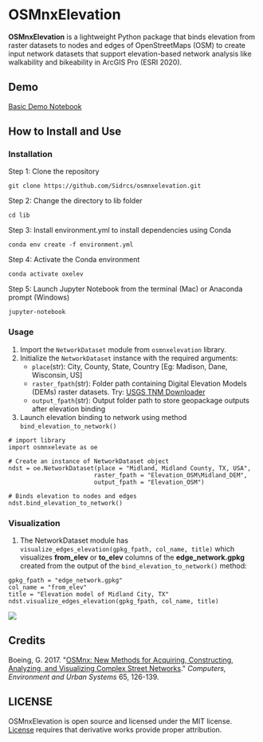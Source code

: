 # OSMnxElevation
**OSMnxElevation** is a lightweight Python package that binds elevation from raster datasets to nodes and edges of OpenStreetMaps (OSM) to create input network datasets that support elevation-based network analysis like walkability and bikeability in ArcGIS Pro (ESRI 2020).

## Demo
[Basic Demo Notebook](https://github.com/Sidrcs/osmnxelevation/blob/6d6d89f75d5714dac425f413e1f0a4ae807df43f/lib/Demo.ipynb)

## How to Install and Use

### Installation
Step 1: Clone the repository
```
git clone https://github.com/Sidrcs/osmnxelevation.git
```
Step 2: Change the directory to lib folder
```
cd lib
```
Step 3: Install environment.yml to install dependencies using Conda
```
conda env create -f environment.yml
```
Step 4: Activate the Conda environment
```
conda activate oxelev
```
Step 5: Launch Jupyter Notebook from the terminal (Mac) or Anaconda prompt (Windows)
```
jupyter-notebook
```
### Usage
1. Import the `NetworkDataset` module from `osmnxelevation` library.<br>
2. Initialize the `NetworkDataset` instance with the required arguments:
    - `place`(str): City, County, State, Country [Eg: Madison, Dane, Wisconsin, US]
    - `raster_fpath`(str): Folder path containing Digital Elevation Models (DEMs) raster datasets. Try: [USGS TNM Downloader](https://apps.nationalmap.gov/downloader/)
    - `output_fpath`(str): Output folder path to store geopackage outputs after elevation binding
3. Launch elevation binding to network using method `bind_elevation_to_network()`
```
# import library
import osmnxelevate as oe

# Create an instance of NetworkDataset object
ndst = oe.NetworkDataset(place = "Midland, Midland County, TX, USA",
                        raster_fpath = "Elevation_OSM\Midland_DEM",
                        output_fpath = "Elevation_OSM")

# Binds elevation to nodes and edges
ndst.bind_elevation_to_network()
```
### Visualization
1. The NetworkDataset module has `visualize_edges_elevation(gpkg_fpath, col_name, title)` which visualizes **from_elev** or **to_elev** columns of the **edge_network.gpkg** created from the output of the `bind_elevation_to_network()` method:

```
gpkg_fpath = "edge_network.gpkg"
col_name = "from_elev"
title = "Elevation model of Midland City, TX"
ndst.visualize_edges_elevation(gpkg_fpath, col_name, title)
```
<img src="https://github.com/Sidrcs/osmnxelevation/blob/main/elevation.png?raw=true">

## Credits
Boeing, G. 2017. "[OSMnx: New Methods for Acquiring, Constructing, Analyzing, and Visualizing Complex Street Networks](https://geoffboeing.com/publications/osmnx-complex-street-networks/)." _Computers, Environment and Urban Systems_ 65, 126-139.

## LICENSE
OSMnxElevation is open source and licensed under the MIT license. [License](https://github.com/Sidrcs/osmnxelevation/blob/6d6d89f75d5714dac425f413e1f0a4ae807df43f/lib/LICENSE) requires that derivative works provide proper attribution.
